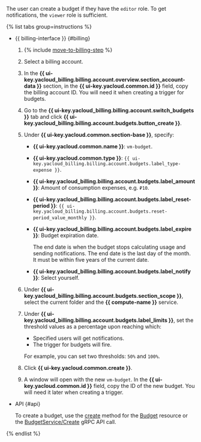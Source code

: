 The user can create a budget if they have the `editor` role. To get notifications, the `viewer` role is sufficient.

{% list tabs group=instructions %}

- {{ billing-interface }} {#billing}

   1. {% include [move-to-billing-step](../../billing/_includes/move-to-billing-step.md) %}
   1. Select a billing account.
   1. In the **{{ ui-key.yacloud_billing.billing.account.overview.section_account-data }}** section, in the **{{ ui-key.yacloud.common.id }}** field, copy the billing account ID. You will need it when creating a trigger for budgets.
   1. Go to the **{{ ui-key.yacloud_billing.billing.account.switch_budgets }}** tab and click **{{ ui-key.yacloud_billing.billing.account.budgets.button_create }}**.
   1. Under **{{ ui-key.yacloud.common.section-base }}**, specify:
      * **{{ ui-key.yacloud.common.name }}**: `vm-budget`.
      * **{{ ui-key.yacloud.common.type }}**: `{{ ui-key.yacloud_billing.billing.account.budgets.label_type-expense }}`.
      * **{{ ui-key.yacloud_billing.billing.account.budgets.label_amount }}**: Amount of consumption expenses, e.g. `₽10`.
      * **{{ ui-key.yacloud_billing.billing.account.budgets.label_reset-period }}**: `{{ ui-key.yacloud_billing.billing.account.budgets.reset-period_value_monthly }}`.
      * **{{ ui-key.yacloud_billing.billing.account.budgets.label_expire }}**: Budget expiration date.

         The end date is when the budget stops calculating usage and sending notifications. The end date is the last day of the month. It must be within five years of the current date.
      * **{{ ui-key.yacloud_billing.billing.account.budgets.label_notify }}**: Select yourself.

   1. Under **{{ ui-key.yacloud_billing.billing.account.budgets.section_scope }}**, select the current folder and the **{{ compute-name }}** service.
   1. Under **{{ ui-key.yacloud_billing.billing.account.budgets.label_limits }}**, set the threshold values as a percentage upon reaching which:
      * Specified users will get notifications.
      * The trigger for budgets will fire.

      For example, you can set two thresholds: `50%` and `100%`.

   1. Click **{{ ui-key.yacloud.common.create }}**.
   1. A window will open with the new `vm-budget`. In the **{{ ui-key.yacloud.common.id }}** field, copy the ID of the new budget. You will need it later when creating a trigger.

- API {#api}

   To create a budget, use the [create](../../billing/api-ref/Budget/create.md) method for the [Budget](../../billing/api-ref/Budget/index.md) resource or the [BudgetService/Create](../../billing/api-ref/grpc/budget_service.md#Create) gRPC API call.

{% endlist %}